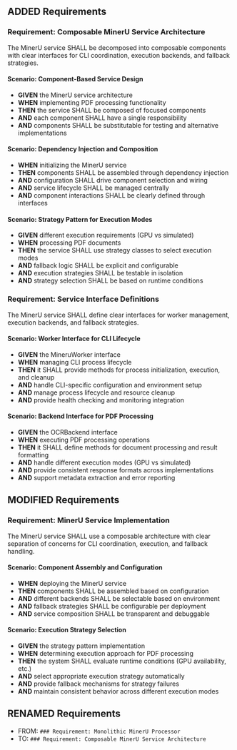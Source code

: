 ## ADDED Requirements

### Requirement: Composable MinerU Service Architecture

The MinerU service SHALL be decomposed into composable components with clear interfaces for CLI coordination, execution backends, and fallback strategies.

#### Scenario: Component-Based Service Design

- **GIVEN** the MinerU service architecture
- **WHEN** implementing PDF processing functionality
- **THEN** the service SHALL be composed of focused components
- **AND** each component SHALL have a single responsibility
- **AND** components SHALL be substitutable for testing and alternative implementations

#### Scenario: Dependency Injection and Composition

- **WHEN** initializing the MinerU service
- **THEN** components SHALL be assembled through dependency injection
- **AND** configuration SHALL drive component selection and wiring
- **AND** service lifecycle SHALL be managed centrally
- **AND** component interactions SHALL be clearly defined through interfaces

#### Scenario: Strategy Pattern for Execution Modes

- **GIVEN** different execution requirements (GPU vs simulated)
- **WHEN** processing PDF documents
- **THEN** the service SHALL use strategy classes to select execution modes
- **AND** fallback logic SHALL be explicit and configurable
- **AND** execution strategies SHALL be testable in isolation
- **AND** strategy selection SHALL be based on runtime conditions

### Requirement: Service Interface Definitions

The MinerU service SHALL define clear interfaces for worker management, execution backends, and fallback strategies.

#### Scenario: Worker Interface for CLI Lifecycle

- **GIVEN** the MineruWorker interface
- **WHEN** managing CLI process lifecycle
- **THEN** it SHALL provide methods for process initialization, execution, and cleanup
- **AND** handle CLI-specific configuration and environment setup
- **AND** manage process lifecycle and resource cleanup
- **AND** provide health checking and monitoring integration

#### Scenario: Backend Interface for PDF Processing

- **GIVEN** the OCRBackend interface
- **WHEN** executing PDF processing operations
- **THEN** it SHALL define methods for document processing and result formatting
- **AND** handle different execution modes (GPU vs simulated)
- **AND** provide consistent response formats across implementations
- **AND** support metadata extraction and error reporting

## MODIFIED Requirements

### Requirement: MinerU Service Implementation

The MinerU service SHALL use a composable architecture with clear separation of concerns for CLI coordination, execution, and fallback handling.

#### Scenario: Component Assembly and Configuration

- **WHEN** deploying the MinerU service
- **THEN** components SHALL be assembled based on configuration
- **AND** different backends SHALL be selectable based on environment
- **AND** fallback strategies SHALL be configurable per deployment
- **AND** service composition SHALL be transparent and debuggable

#### Scenario: Execution Strategy Selection

- **GIVEN** the strategy pattern implementation
- **WHEN** determining execution approach for PDF processing
- **THEN** the system SHALL evaluate runtime conditions (GPU availability, etc.)
- **AND** select appropriate execution strategy automatically
- **AND** provide fallback mechanisms for strategy failures
- **AND** maintain consistent behavior across different execution modes

## RENAMED Requirements

- FROM: `### Requirement: Monolithic MinerU Processor`
- TO: `### Requirement: Composable MinerU Service Architecture`
